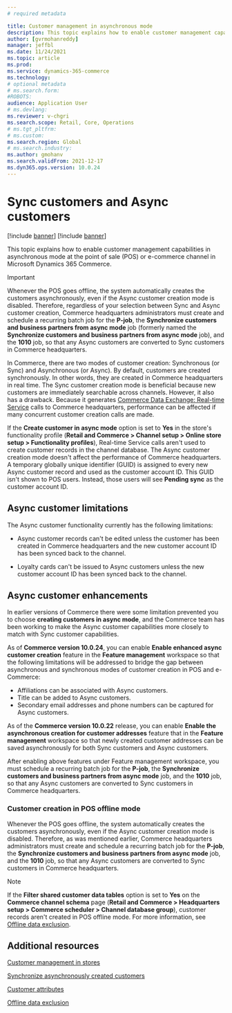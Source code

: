```yaml
---
# required metadata

title: Customer management in asynchronous mode
description: This topic explains how to enable customer management capabilities in asynchronous mode at the point of sale (POS) or e-commerce channel in Microsoft Dynamics 365 Commerce.
author: [gvrmohanreddy]
manager: jeffbl
ms.date: 11/24/2021
ms.topic: article
ms.prod: 
ms.service: dynamics-365-commerce
ms.technology: 
# optional metadata
# ms.search.form:  
#ROBOTS: 
audience: Application User
# ms.devlang: 
ms.reviewer: v-chgri
ms.search.scope: Retail, Core, Operations
# ms.tgt_pltfrm: 
# ms.custom: 
ms.search.region: Global
# ms.search.industry: 
ms.author: gmohanv
ms.search.validFrom: 2021-12-17
ms.dyn365.ops.version: 10.0.24
---
```


# Sync customers and Async customers

[!include [banner](includes/banner.md)]
[!include [banner](includes/preview-banner.md)]

This topic explains how to enable customer management capabilities in asynchronous mode at the point of sale (POS) or e-commerce channel in Microsoft Dynamics 365 Commerce.

> [!IMPORTANT]
> Whenever the POS goes offline, the system automatically creates the customers asynchronously, even if the Async customer creation mode is disabled. Therefore, regardless of your selection between Sync and Async customer creation, Commerce headquarters administrators must create and schedule a recurring batch job for the **P-job**, the **Synchronize customers and business partners from async mode** job (formerly named the **Synchronize customers and business partners from async mode** job), and the **1010** job, so that any Async customers are converted to Sync customers in Commerce headquarters.

In Commerce, there are two modes of customer creation: Synchronous (or Sync) and Asynchronous (or Async). By default, customers are created synchronously. In other words, they are created in Commerce headquarters in real time. The Sync customer creation mode is beneficial because new customers are immediately searchable across channels. However, it also has a drawback. Because it generates [Commerce Data Exchange: Real-time Service](dev-itpro/define-retail-channel-communications-cdx.md#realtime-service) calls to Commerce headquarters, performance can be affected if many concurrent customer creation calls are made.

If the **Create customer in async mode** option is set to **Yes** in the store's functionality profile (**Retail and Commerce \> Channel setup \> Online store setup \> Functionality profiles**), Real-time Service calls aren't used to create customer records in the channel database. The Async customer creation mode doesn't affect the performance of Commerce headquarters. A temporary globally unique identifier (GUID) is assigned to every new Async customer record and used as the customer account ID. This GUID isn't shown to POS users. Instead, those users will see **Pending sync** as the customer account ID. 

## Async customer limitations

The Async customer functionality currently has the following limitations:

- Async customer records can't be edited unless the customer has been created in Commerce headquarters and the new customer account ID has been synced back to the channel.

- Loyalty cards can't be issued to Async customers unless the new customer account ID has been synced back to the channel.

## Async customer enhancements

In earlier versions of Commerce there were some limitation prevented you to choose **creating customers in async mode**, and the Commerce team has been working to make the Async customer capabilities more closely to match with Sync customer capabilities. 

As of **Commerce version 10.0.24**, you can enable **Enable enhanced async customer creation** feature in the **Feature management** workspace so that the following limitations will be addressed to bridge the gap between asynchronous and synchronous modes of customer creation in POS and e-Commerce: 

- Affiliations can be associated with Async customers. 
- Title can be added to Async customers. 
- Secondary email addresses and phone numbers can be captured for Async customers.

As of the **Commerce version 10.0.22** release, you can enable **Enable the asynchronous creation for customer addresses** feature that in the **Feature management** workspace so that newly created customer addresses can be saved asynchronously for both Sync customers and Async customers. 

After enabling above features under Feature management workspace, you must schedule a recurring batch job for the **P-job**, the **Synchronize customers and business partners from async mode** job, and the **1010** job, so that any Async customers are converted to Sync customers in Commerce headquarters.

### Customer creation in POS offline mode

Whenever the POS goes offline, the system automatically creates the customers asynchronously, even if the Async customer creation mode is disabled. Therefore, as was mentioned earlier, Commerce headquarters administrators must create and schedule a recurring batch job for the **P-job**, the **Synchronize customers and business partners from async mode** job, and the **1010** job, so that any Async customers are converted to Sync customers in Commerce headquarters.

> [!NOTE]
> If the **Filter shared customer data tables** option is set to **Yes** on the **Commerce channel schema** page (**Retail and Commerce \> Headquarters setup \> Commerce scheduler \> Channel database group**), customer records aren't created in POS offline mode. For more information, see [Offline data exclusion](dev-itpro/implementation-considerations-cdx.md#offline-data-exclusion).

## Additional resources

[Customer management in stores](/customer-mgmt-stores.md)

[Synchronize asynchronously created customers](/synchronize-asynchronous-customer.md)

[Customer attributes](dev-itpro/customer-attributes.md)

[Offline data exclusion](dev-itpro/implementation-considerations-cdx.md#offline-data-exclusion)


